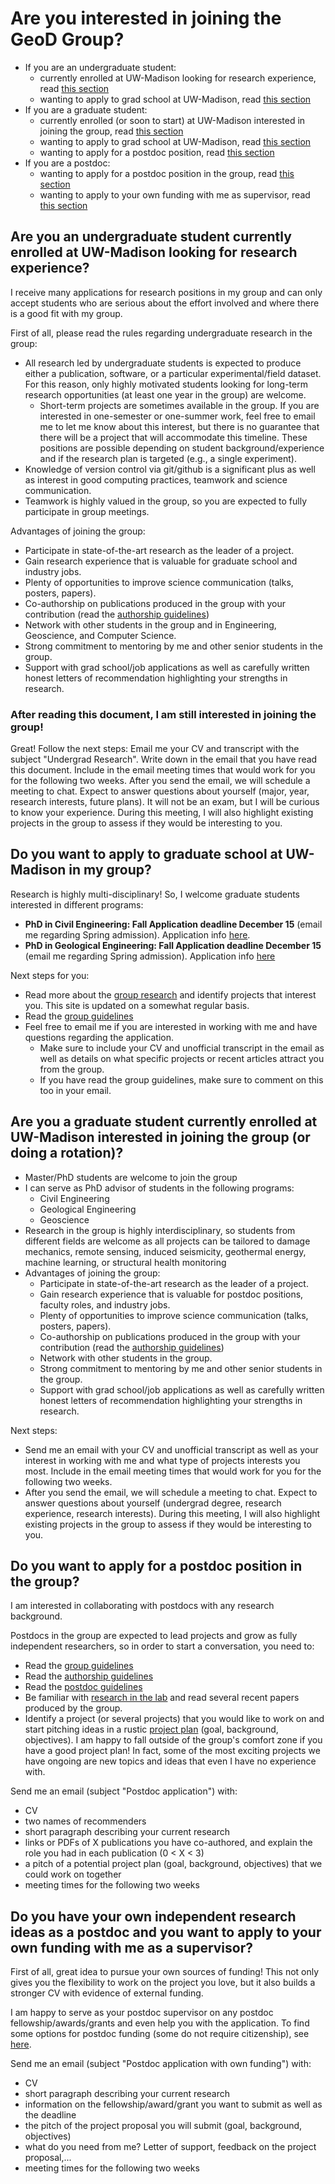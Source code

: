 # Are you interested in joining the GeoD Group?

- If you are an undergraduate student:
    - currently enrolled at UW-Madison looking for research experience, read [this section](#undergrad)
    - wanting to apply to grad school at UW-Madison, read [this section](#apply)
- If you are a graduate student:
    - currently enrolled (or soon to start) at UW-Madison interested in joining the group, read [this section](#grad)
    - wanting to apply to grad school at UW-Madison, read [this section](#apply)
    - wanting to apply for a postdoc position, read [this section](#applypostdoc)
- If you are a postdoc:
    - wanting to apply for a postdoc position in the group, read [this section](#applypostdoc)
    - wanting to apply to your own funding with me as supervisor, read [this section](#postdocfunds)

## Are you an undergraduate student currently enrolled at UW-Madison looking for research experience? <a name="undergrad"></a>

I receive many applications for research positions in my group and can only accept students who are serious about the effort involved and where there is a good fit with my group. 

First of all, please read the rules regarding undergraduate research in the group:
- All research led by undergraduate students is expected to produce either a publication, software, or a particular experimental/field dataset. For this reason, only highly motivated students looking for long-term research opportunities (at least one year in the group) are welcome. 
    - Short-term projects are sometimes available in the group. If you are interested in one-semester or one-summer work, feel free to email me to let me know about this interest, but there is no guarantee that there will be a project that will accommodate this timeline. These positions are possible depending on student background/experience and if the research plan is targeted (e.g., a single experiment). 
- Knowledge of version control via git/github is a significant plus as well as interest in good computing practices, teamwork and science communication.
- Teamwork is highly valued in the group, so you are expected to fully participate in group meetings.

Advantages of joining the group:
- Participate in state-of-the-art research as the leader of a project.
- Gain research experience that is valuable for graduate school and industry jobs.
- Plenty of opportunities to improve science communication (talks, posters, papers).
- Co-authorship on publications produced in the group with your contribution (read the [authorship guidelines](https://github.com/UWGeoD/group_dynamics/blob/main/authorship.md))
- Network with other students in the group and in Engineering, Geoscience, and Computer Science.
- Strong commitment to mentoring by me and other senior students in the group.
- Support with grad school/job applications as well as carefully written honest letters of recommendation highlighting your strengths in research.

### After reading this document, I am still interested in joining the group!

Great! Follow the next steps: Email me your CV and transcript with the subject "Undergrad Research". Write down in the email that you have read this document. Include in the email meeting times that would work for you for the following two weeks. After you send the email, we will schedule a meeting to chat. Expect to answer questions about yourself (major, year, research interests, future plans). It will not be an exam, but I will be curious to know your experience. During this meeting, I will also highlight existing projects in the group to assess if they would be interesting to you.

## Do you want to apply to graduate school at UW-Madison in my group? <a name="apply"></a>

Research is highly multi-disciplinary! So, I welcome graduate students interested in different programs:

- **PhD in Civil Engineering: Fall Application deadline December 15** (email me regarding Spring admission). Application info [here](https://engineering.wisc.edu/programs/degrees/civil-and-environmental-engineering-phd/).
- **PhD in Geological Engineering: Fall Application deadline December 15** (email me regarding Spring admission). Application info [here](https://engineering.wisc.edu/programs/degrees/geological-engineering-phd/)

Next steps for you:
- Read more about the [group research](https://geod.wisc.edu/research/) and identify projects that interest you. This site is updated on a somewhat regular basis.
- Read the [group guidelines](https://github.com/UWGeoD/group_dynamics/blob/main/group-guidelines.md)
- Feel free to email me if you are interested in working with me and have questions regarding the application.
    - Make sure to include your CV and unofficial transcript in the email as well as details on what specific projects or recent articles attract you from the group.
    - If you have read the group guidelines, make sure to comment on this too in your email.

## Are you a graduate student currently enrolled at UW-Madison interested in joining the group (or doing a rotation)? <a name="grad"></a>

- Master/PhD students are welcome to join the group
- I can serve as PhD advisor of students in the following programs:
    - Civil Engineering
    - Geological Engineering
    - Geoscience
- Research in the group is highly interdisciplinary, so students from different fields are welcome as all projects can be tailored to damage mechanics, remote sensing, induced seismicity, geothermal energy, machine learning, or structural health monitoring
- Advantages of joining the group:
    - Participate in state-of-the-art research as the leader of a project.
    - Gain research experience that is valuable for postdoc positions, faculty roles, and industry jobs.
    - Plenty of opportunities to improve science communication (talks, posters, papers).
    - Co-authorship on publications produced in the group with your contribution (read the [authorship guidelines](https://github.com/UWGeoD/group_dynamics/blob/main/authorship.md))
    - Network with other students in the group.
    - Strong commitment to mentoring by me and other senior students in the group.
    - Support with grad school/job applications as well as carefully written honest letters of recommendation highlighting your strengths in research.

Next steps:
- Send me an email with your CV and unofficial transcript as well as your interest in working with me and what type of projects interests you most. Include in the email meeting times that would work for you for the following two weeks.
- After you send the email, we will schedule a meeting to chat. Expect to answer questions about yourself (undergrad degree, research experience, research interests). During this meeting, I will also highlight existing projects in the group to assess if they would be interesting to you.

## Do you want to apply for a postdoc position in the group? <a name="applypostdoc"></a>

I am interested in collaborating with postdocs with any research background.

Postdocs in the group are expected to lead projects and grow as fully independent researchers, so in order to start a conversation, you need to:
- Read the [group guidelines](https://github.com/UWGeoD/group_dynamics/blob/main/group-guidelines.md)
- Read the [authorship guidelines](https://github.com/UWGeoD/group_dynamics/blob/main/authorship.md)
- Read the [postdoc guidelines](https://github.com/UWGeoD/group_dynamics/blob/main/postdoc-guidelines.md)
- Be familiar with [research in the lab](https://geod.wisc.edu/research/) and read several recent papers produced by the group.
- Identify a project (or several projects) that you would like to work on and start pitching ideas in a rustic [project plan](https://github.com/UWGeoD/group_dynamics/blob/main/project-plan.md) (goal, background, objectives). I am happy to fall outside of the group's comfort zone if you have a good project plan! In fact, some of the most exciting projects we have ongoing are new topics and ideas that even I have no experience with.

Send me an email (subject "Postdoc application") with:
- CV
- two names of recommenders
- short paragraph describing your current research
- links or PDFs of X publications you have co-authored, and explain the role you had in each publication (0 < X < 3)
- a pitch of a potential project plan (goal, background, objectives) that we could work on together
- meeting times for the following two weeks

## Do you have your own independent research ideas as a postdoc and you want to apply to your own funding with me as a supervisor? <a name="postdocfunds"></a>

First of all, great idea to pursue your own sources of funding! This not only gives you the flexibility to work on the project you love, but it also builds a stronger CV with evidence of external funding.

I am happy to serve as your postdoc supervisor on any postdoc fellowship/awards/grants and even help you with the application. To find some options for postdoc funding (some do not require citizenship), see [here](https://github.com/UWGeoD/group_dynamics/blob/main/resources.md).

Send me an email (subject "Postdoc application with own funding") with:
- CV
- short paragraph describing your current research
- information on the fellowship/award/grant you want to submit as well as the deadline
- the pitch of the project proposal you will submit (goal, background, objectives)
- what do you need from me? Letter of support, feedback on the project proposal,...
- meeting times for the following two weeks
